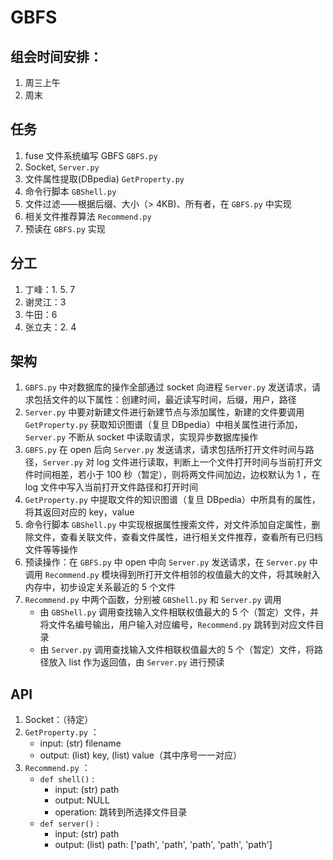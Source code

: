 # GBFS
## 组会时间安排：

1. 周三上午
2. 周末

## 任务

1. fuse 文件系统编写 GBFS `GBFS.py`
2. Socket, `Server.py`
3. 文件属性提取(DBpedia) `GetProperty.py`
4. 命令行脚本 `GBShell.py`
5. 文件过滤——根据后缀、大小（> 4KB)、所有者，在 `GBFS.py` 中实现
6. 相关文件推荐算法 `Recommend.py`
7. 预读在 `GBFS.py` 实现

## 分工

1. 丁峰：1. 5. 7
2. 谢灵江：3
3. 牛田：6
4. 张立夫：2. 4

## 架构

1. `GBFS.py` 中对数据库的操作全部通过 socket 向进程 `Server.py` 发送请求，请求包括文件的以下属性：创建时间，最近读写时间，后缀，用户，路径
2. `Server.py` 中要对新建文件进行新建节点与添加属性，新建的文件要调用 `GetProperty.py` 获取知识图谱（复旦 DBpedia）中相关属性进行添加， `Server.py` 不断从 socket 中读取请求，实现异步数据库操作
3. `GBFS.py` 在 open 后向 `Server.py` 发送请求，请求包括所打开文件时间与路径，`Server.py` 对 log 文件进行读取，判断上一个文件打开时间与当前打开文件时间相差，若小于 100 秒（暂定），则将两文件间加边，边权默认为 1 ，在 log 文件中写入当前打开文件路径和打开时间
4. `GetProperty.py` 中提取文件的知识图谱（复旦 DBpedia）中所具有的属性，将其返回对应的 key，value
5. 命令行脚本 `GBShell.py` 中实现根据属性搜索文件，对文件添加自定属性，删除文件，查看关联文件，查看文件属性，进行相关文件推荐，查看所有已归档文件等等操作
6. 预读操作：在 `GBFS.py` 中 open 中向 `Server.py` 发送请求，在 `Server.py` 中调用 `Recommend.py` 模块得到所打开文件相邻的权值最大的文件，将其映射入内存中，初步设定关系最近的 5 个文件
7. `Recommend.py` 中两个函数，分别被 `GBShell.py` 和 `Server.py` 调用
   - 由 `GBShell.py` 调用查找输入文件相联权值最大的 5 个（暂定）文件，并将文件名编号输出，用户输入对应编号，`Recommend.py` 跳转到对应文件目录
   - 由 `Server.py` 调用查找输入文件相联权值最大的 5 个（暂定）文件，将路径放入 list 作为返回值，由 `Server.py` 进行预读

## API

1. Socket：（待定）
2. `GetProperty.py` ：
   - input: (str) filename
   - output: (list) key, (list) value（其中序号一一对应）
3. `Recommend.py` ：
   - `def shell()` :
     - input: (str) path
     - output: NULL
     - operation: 跳转到所选择文件目录
   - `def server()` :
     - input: (str) path
     - output: (list) path: ['path', 'path', 'path', 'path', 'path']